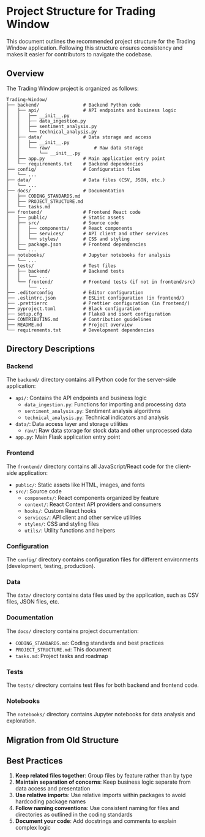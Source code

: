 # Project Structure for Trading Window

This document outlines the recommended project structure for the Trading Window application. Following this structure ensures consistency and makes it easier for contributors to navigate the codebase.

## Overview

The Trading Window project is organized as follows:

```
Trading-Window/
├── backend/                # Backend Python code
│   ├── api/                # API endpoints and business logic
│   │   ├── __init__.py
│   │   ├── data_ingestion.py
│   │   ├── sentiment_analysis.py
│   │   └── technical_analysis.py
│   ├── data/               # Data storage and access
│   │   ├── __init__.py
│   │   └── raw/                # Raw data storage
│   │       └── __init__.py
│   ├── app.py              # Main application entry point
│   └── requirements.txt    # Backend dependencies
├── config/                 # Configuration files
│   └── ...
├── data/                   # Data files (CSV, JSON, etc.)
│   └── ...
├── docs/                   # Documentation
│   ├── CODING_STANDARDS.md
│   ├── PROJECT_STRUCTURE.md
│   └── tasks.md
├── frontend/               # Frontend React code
│   ├── public/             # Static assets
│   ├── src/                # Source code
│   │   ├── components/     # React components
│   │   ├── services/       # API client and other services
│   │   └── styles/         # CSS and styling
│   ├── package.json        # Frontend dependencies
│   └── ...
├── notebooks/              # Jupyter notebooks for analysis
│   └── ...
├── tests/                  # Test files
│   ├── backend/            # Backend tests
│   │   └── ...
│   └── frontend/           # Frontend tests (if not in frontend/src)
│       └── ...
├── .editorconfig           # Editor configuration
├── .eslintrc.json          # ESLint configuration (in frontend/)
├── .prettierrc             # Prettier configuration (in frontend/)
├── pyproject.toml          # Black configuration
├── setup.cfg               # Flake8 and isort configuration
├── CONTRIBUTING.md         # Contribution guidelines
├── README.md               # Project overview
└── requirements.txt        # Development dependencies
```

## Directory Descriptions

### Backend

The `backend/` directory contains all Python code for the server-side application:

- `api/`: Contains the API endpoints and business logic
  - `data_ingestion.py`: Functions for importing and processing data
  - `sentiment_analysis.py`: Sentiment analysis algorithms
  - `technical_analysis.py`: Technical indicators and analysis
- `data/`: Data access layer and storage utilities
  - `raw/`: Raw data storage for stock data and other unprocessed data
- `app.py`: Main Flask application entry point

### Frontend

The `frontend/` directory contains all JavaScript/React code for the client-side application:

- `public/`: Static assets like HTML, images, and fonts
- `src/`: Source code
  - `components/`: React components organized by feature
  - `context/`: React Context API providers and consumers
  - `hooks/`: Custom React hooks
  - `services/`: API client and other service utilities
  - `styles/`: CSS and styling files
  - `utils/`: Utility functions and helpers

### Configuration

The `config/` directory contains configuration files for different environments (development, testing, production).

### Data

The `data/` directory contains data files used by the application, such as CSV files, JSON files, etc.

### Documentation

The `docs/` directory contains project documentation:

- `CODING_STANDARDS.md`: Coding standards and best practices
- `PROJECT_STRUCTURE.md`: This document
- `tasks.md`: Project tasks and roadmap

### Tests

The `tests/` directory contains test files for both backend and frontend code.

### Notebooks

The `notebooks/` directory contains Jupyter notebooks for data analysis and exploration.

## Migration from Old Structure

## Best Practices

1. **Keep related files together**: Group files by feature rather than by type
2. **Maintain separation of concerns**: Keep business logic separate from data access and presentation
3. **Use relative imports**: Use relative imports within packages to avoid hardcoding package names
4. **Follow naming conventions**: Use consistent naming for files and directories as outlined in the coding standards
5. **Document your code**: Add docstrings and comments to explain complex logic
